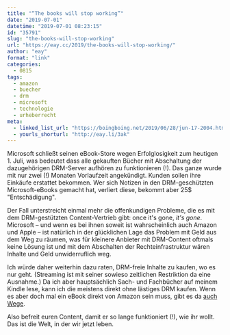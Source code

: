 ```yaml
---
title: "“The books will stop working”"
date: "2019-07-01"
datetime: "2019-07-01 08:23:15"
id: "35791"
slug: "the-books-will-stop-working"
url: "https://eay.cc/2019/the-books-will-stop-working/"
author: "eay"
format: "link"
categories:
  - 0815
tags:
  - amazon
  - buecher
  - drm
  - microsoft
  - technologie
  - urheberrecht
meta:
  - linked_list_url: "https://boingboing.net/2019/06/28/jun-17-2004.html"
  - yourls_shorturl: "http://eay.li/3ak"
---
```


Microsoft schließt seinen eBook-Store wegen Erfolglosigkeit zum heutigen 1. Juli, was bedeutet dass alle gekauften Bücher mit Abschaltung der dazugehörigen DRM-Server aufhören zu funktionieren (!). Das ganze wurde mit nur zwei (!) Monaten Vorlaufzeit angekündigt. Kunden sollen ihre Einkäufe erstattet bekommen. Wer sich Notizen in den DRM-geschützten Microsoft-eBooks gemacht hat, verliert diese, bekommt aber 25$ "Entschädigung".

Der Fall unterstreicht einmal mehr die offenkundigen Probleme, die es mit dem DRM-gestützten Content-Vertrieb gibt: once it's gone, _it's gone_. Microsoft – und wenn es bei ihnen soweit ist wahrscheinlich auch Amazon und Apple – ist natürlich in der glücklichen Lage das Problem mit Geld aus dem Weg zu räumen, was für kleinere Anbieter mit DRM-Content oftmals keine Lösung ist und mit dem Abschalten der Rechteinfrastruktur wären Inhalte und Geld unwiderruflich weg.

Ich würde daher weiterhin dazu raten, DRM-freie Inhalte zu kaufen, wo es nur geht. (Streaming ist mit seiner sowieso zeitlichen Restriktion da eine Ausnahme.) Da ich aber hauptsächlich Sach- und Fachbücher auf meinem Kindle lese, kann ich die meistens direkt ohne lästiges DRM kaufen. Wenn es aber doch mal ein eBook direkt von Amazon sein muss, gibt es da [auch Wege](https://calibre-ebook.com/).

Also befreit euren Content, damit er so lange funktioniert (!), wie ihr wollt. Das ist die Welt, in der wir jetzt leben.

